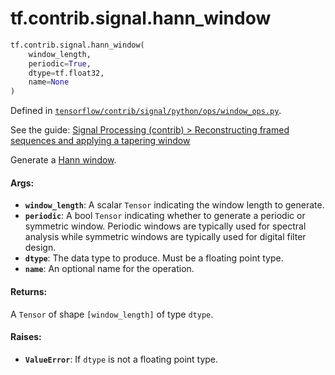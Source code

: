 <div itemscope itemtype="http://developers.google.com/ReferenceObject">
<meta itemprop="name" content="tf.contrib.signal.hann_window" />
</div>

# tf.contrib.signal.hann_window

``` python
tf.contrib.signal.hann_window(
    window_length,
    periodic=True,
    dtype=tf.float32,
    name=None
)
```



Defined in [`tensorflow/contrib/signal/python/ops/window_ops.py`](https://www.tensorflow.org/code/tensorflow/contrib/signal/python/ops/window_ops.py).

See the guide: [Signal Processing (contrib) > Reconstructing framed sequences and applying a tapering window](../../../../../api_guides/python/contrib.signal.md#Reconstructing_framed_sequences_and_applying_a_tapering_window)

Generate a [Hann window][hann].

#### Args:

* <b>`window_length`</b>: A scalar `Tensor` indicating the window length to generate.
* <b>`periodic`</b>: A bool `Tensor` indicating whether to generate a periodic or
    symmetric window. Periodic windows are typically used for spectral
    analysis while symmetric windows are typically used for digital
    filter design.
* <b>`dtype`</b>: The data type to produce. Must be a floating point type.
* <b>`name`</b>: An optional name for the operation.


#### Returns:

A `Tensor` of shape `[window_length]` of type `dtype`.


#### Raises:

* <b>`ValueError`</b>: If `dtype` is not a floating point type.

[hann]: https://en.wikipedia.org/wiki/Window_function#Hann_and_Hamming_windows